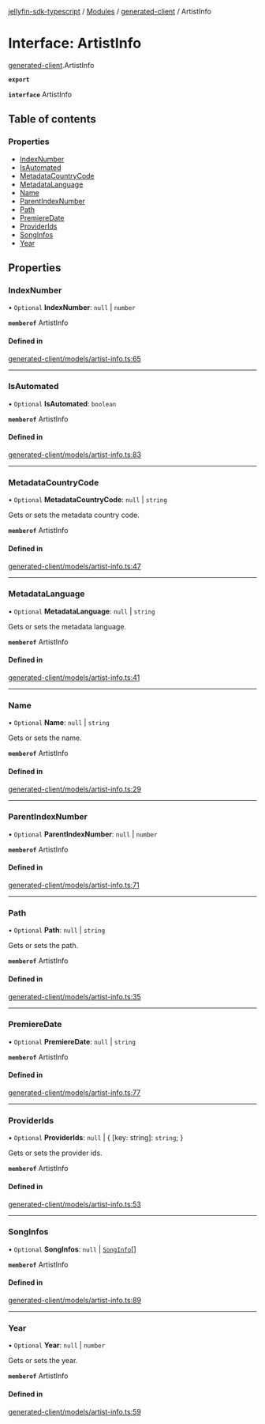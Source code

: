 [jellyfin-sdk-typescript](../README.md) / [Modules](../modules.md) / [generated-client](../modules/generated_client.md) / ArtistInfo

# Interface: ArtistInfo

[generated-client](../modules/generated_client.md).ArtistInfo

**`export`**

**`interface`** ArtistInfo

## Table of contents

### Properties

- [IndexNumber](generated_client.ArtistInfo.md#indexnumber)
- [IsAutomated](generated_client.ArtistInfo.md#isautomated)
- [MetadataCountryCode](generated_client.ArtistInfo.md#metadatacountrycode)
- [MetadataLanguage](generated_client.ArtistInfo.md#metadatalanguage)
- [Name](generated_client.ArtistInfo.md#name)
- [ParentIndexNumber](generated_client.ArtistInfo.md#parentindexnumber)
- [Path](generated_client.ArtistInfo.md#path)
- [PremiereDate](generated_client.ArtistInfo.md#premieredate)
- [ProviderIds](generated_client.ArtistInfo.md#providerids)
- [SongInfos](generated_client.ArtistInfo.md#songinfos)
- [Year](generated_client.ArtistInfo.md#year)

## Properties

### IndexNumber

• `Optional` **IndexNumber**: ``null`` \| `number`

**`memberof`** ArtistInfo

#### Defined in

[generated-client/models/artist-info.ts:65](https://github.com/thornbill/jellyfin-sdk-typescript/blob/7534c86/src/generated-client/models/artist-info.ts#L65)

___

### IsAutomated

• `Optional` **IsAutomated**: `boolean`

**`memberof`** ArtistInfo

#### Defined in

[generated-client/models/artist-info.ts:83](https://github.com/thornbill/jellyfin-sdk-typescript/blob/7534c86/src/generated-client/models/artist-info.ts#L83)

___

### MetadataCountryCode

• `Optional` **MetadataCountryCode**: ``null`` \| `string`

Gets or sets the metadata country code.

**`memberof`** ArtistInfo

#### Defined in

[generated-client/models/artist-info.ts:47](https://github.com/thornbill/jellyfin-sdk-typescript/blob/7534c86/src/generated-client/models/artist-info.ts#L47)

___

### MetadataLanguage

• `Optional` **MetadataLanguage**: ``null`` \| `string`

Gets or sets the metadata language.

**`memberof`** ArtistInfo

#### Defined in

[generated-client/models/artist-info.ts:41](https://github.com/thornbill/jellyfin-sdk-typescript/blob/7534c86/src/generated-client/models/artist-info.ts#L41)

___

### Name

• `Optional` **Name**: ``null`` \| `string`

Gets or sets the name.

**`memberof`** ArtistInfo

#### Defined in

[generated-client/models/artist-info.ts:29](https://github.com/thornbill/jellyfin-sdk-typescript/blob/7534c86/src/generated-client/models/artist-info.ts#L29)

___

### ParentIndexNumber

• `Optional` **ParentIndexNumber**: ``null`` \| `number`

**`memberof`** ArtistInfo

#### Defined in

[generated-client/models/artist-info.ts:71](https://github.com/thornbill/jellyfin-sdk-typescript/blob/7534c86/src/generated-client/models/artist-info.ts#L71)

___

### Path

• `Optional` **Path**: ``null`` \| `string`

Gets or sets the path.

**`memberof`** ArtistInfo

#### Defined in

[generated-client/models/artist-info.ts:35](https://github.com/thornbill/jellyfin-sdk-typescript/blob/7534c86/src/generated-client/models/artist-info.ts#L35)

___

### PremiereDate

• `Optional` **PremiereDate**: ``null`` \| `string`

**`memberof`** ArtistInfo

#### Defined in

[generated-client/models/artist-info.ts:77](https://github.com/thornbill/jellyfin-sdk-typescript/blob/7534c86/src/generated-client/models/artist-info.ts#L77)

___

### ProviderIds

• `Optional` **ProviderIds**: ``null`` \| { [key: string]: `string`;  }

Gets or sets the provider ids.

**`memberof`** ArtistInfo

#### Defined in

[generated-client/models/artist-info.ts:53](https://github.com/thornbill/jellyfin-sdk-typescript/blob/7534c86/src/generated-client/models/artist-info.ts#L53)

___

### SongInfos

• `Optional` **SongInfos**: ``null`` \| [`SongInfo`](generated_client.SongInfo.md)[]

**`memberof`** ArtistInfo

#### Defined in

[generated-client/models/artist-info.ts:89](https://github.com/thornbill/jellyfin-sdk-typescript/blob/7534c86/src/generated-client/models/artist-info.ts#L89)

___

### Year

• `Optional` **Year**: ``null`` \| `number`

Gets or sets the year.

**`memberof`** ArtistInfo

#### Defined in

[generated-client/models/artist-info.ts:59](https://github.com/thornbill/jellyfin-sdk-typescript/blob/7534c86/src/generated-client/models/artist-info.ts#L59)
